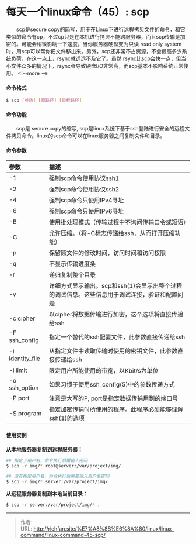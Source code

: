 # 每天一个linux命令（45）: scp

　　scp是secure copy的简写，用于在Linux下进行远程拷贝文件的命令，和它类似的命令有cp，不过cp只是在本机进行拷贝不能跨服务器，而且scp传输是加密的。可能会稍微影响一下速度。当你服务器硬盘变为只读 read only system时，用scp可以帮你把文件移出来。另外，scp还非常不占资源，不会提高多少系统负荷，在这一点上，rsync就远远不及它了。虽然 rsync比scp会快一点，但当小文件众多的情况下，rsync会导致硬盘I/O非常高，而scp基本不影响系统正常使用。
&lt;!--more --&gt;
#### 命令格式
```bash
$ scp [参数] [原路径] [目标路径]
```
#### 命令功能
　　scp是 secure copy的缩写, scp是linux系统下基于ssh登陆进行安全的远程文件拷贝命令。linux的scp命令可以在linux服务器之间复制文件和目录。
#### 命令参数
| 参数 | 描述     |
| :------------- | :------------- |
| -1 | 强制scp命令使用协议ssh1 |
| -2 | 强制scp命令使用协议ssh2 |
| -4 | 强制scp命令只使用IPv4寻址 |
| -6 | 强制scp命令只使用IPv6寻址 |
| -B | 使用批处理模式（传输过程中不询问传输口令或短语） |
| -C | 允许压缩。（将-C标志传递给ssh，从而打开压缩功能） |
| -p | 保留原文件的修改时间，访问时间和访问权限 |
| -q | 不显示传输进度条 |
| -r | 递归复制整个目录 |
| -v | 详细方式显示输出。scp和ssh(1)会显示出整个过程的调试信息。这些信息用于调试连接，验证和配置问题 |
| -c cipher | 以cipher将数据传输进行加密，这个选项将直接传递给ssh |
| -F ssh_config | 指定一个替代的ssh配置文件，此参数直接传递给ssh |
| -i identity_file | 从指定文件中读取传输时使用的密钥文件，此参数直接传递给ssh |
| -l limit | 限定用户所能使用的带宽，以Kbit/s为单位 |
| -o ssh_option | 如果习惯于使用ssh_config(5)中的参数传递方式 |
| -P port | 注意是大写的P, port是指定数据传输用到的端口号 |
| -S program | 指定加密传输时所使用的程序。此程序必须能够理解ssh(1)的选项 |

#### 使用实例
**从本地服务器复制到远程服务器：**
```bash
## 指定了用户名，命令执行后需输入密码
$ scp -r img/* root@server:/var/project/img/

## 没有指定用户名，命令执行后需要输入用户名密码
$ scp -r img/* server:/var/project/img/
```
**从远程服务器复制到本地当前目录：**
```bash
$ scp -r server:/var/project/img/* .
```


---

> 作者:   
> URL: http://richfan.site/%E7%A8%8B%E6%8A%80/linux/linux-command/linux-command-45-scp/  


